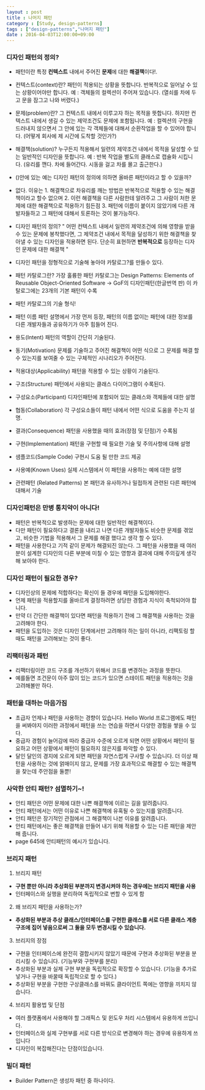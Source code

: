 ```yaml
---
layout : post
title : 나머지 패턴
category : [Study, design-patterns]
tags : ["design-patterns","나머지 패턴"]
date : 2016-04-03T12:00:00+09:00
---
```


### 디자인 패턴의 정의?
 - 패턴이란 특정 **컨텍스트** 내에서 주어진 **문제**에 대한 **해결책**이다!.

 - 컨텍스트(context)란?
   패턴이 적용되는 상황을 뜻합니다. 반복적으로 일어날 수 있는 상황이어야만 합니다.
   예 : 객체들의 컬렉션이 주어져 있습니다.
       (열쇠를 차에 두고 문을 잠그고 나와 버렸다.)
 - 문제(problem)란?
   그 컨텍스트 내에서 이루고자 하는 목적을 뜻합니다. 하지만 컨텍스트 내에서 생길 수 있는 제약조건도 문제에 포함됩니다.
   예 : 컬렉션의 구현을 드러내지 않으면서 그 안에 있는 각 객체들에 대해서 순환작업을 할 수 있어야 합니다.
       (어떻게 회사에 제 시간에 도착할 것인가?)
 - 해결책(solution)?
   누구든지 적용해서 일련의 제약조건 내에서 목적을 달성할 수 있는 일반적인 디자인을 뜻합니다.
   예 : 반복 작업을 별도의 클래스로 캡슐화 시킵니다.
       (유리를 깬다. 차에 들어간다. 시동을 걸고 차를 몰고 출근한다.)
 - ()안에 있는 예는 디자인 패턴의 정의에 의하면 올바른 패턴이라고 할 수 있을까?
 - 없다. 이유는 1. 해결책으로 차유리를 깨는 방법은 반복적으로 적용할 수 있는 해결책이라고 할수 없으며
             2. 이런 해결책을 다른 사람한테 알려주고 그 사람이 처한 문제에 대한 해결책으로 적용하기 힘든점
             3. 패턴에 이름이 붙이지 않았기에 다른 개발자들하고 그 패턴에 대해서 토론하는 것이 불가능하다.

  * 디자인 패턴의 정의?
 " 어떤 컨텍스트 내에서 일련의 제약조건에 의해 영향을 받을 수 있는 문제에 봉착했다면, 그 제약조건 내에서 목적을 달성하기 위한 해결책을 찾아낼
  수 있는 디자인을 적용하면 된다. 단순히 표현하면 **반복적으로** 등장하는 디자인 문제에 대한 해결책 "
 - 디자인 패턴을 정형적으로 기술해 놓아야 카탈로그?를 만들수 있다.
 - 패턴 카탈로그란?
   가장 훌륭한 패턴 카탈로그는 Design Patterns: Elements of Reusable Object-Oriented Software -> GoF의 디자인패턴(한글번역         판) 이 카탈로그에는 23개의 기본 패턴이 수록

 - 패턴 카탈로그의 기술 형식!
  - 패턴 이름
    패턴 설명에서 가장 먼저 등장, 패턴의 이름 없이는 패턴에 대한 정보를 다른 개발자들과 공유하기가 아주 힘들어 진다.
  - 용도(Intent)
    패턴의 역할이 간단히 기술된다.
  - 동기(Motivation)
    문제를 기술하고 주어진 해결책이 어떤 식으로 그 문제를 해결 할 수 있는지를 보여줄 수 있는 구체적인 시나리오가 주어진다.
  - 적용대상(Applicability)
    패턴을 적용할 수 있는 상황이 기술된다.
  - 구조(Structure)
    패턴에서 사용되는 클래스 다이어그램이 수록된다.
  - 구성요소(Participant)
    디자인패턴에 포함되어 있는 클래스와 객체들에 대한 설명
  - 협동(Collaboration)
    각 구성요소들이 패턴 내에서 어떤 식으로 도움을 주는지 설명.
  - 결과(Consequence)
    패턴을 사용했을 때의 효과(장점 및 단점)가 수록됨
  - 구현(Implementation)
    패턴을 구현할 때 필요한 기술 및 주의사항에 대해 설명
  - 샘플코드(Sample Code)
    구현시 도움 될 만한 코드 제공
  - 사용예(Known Uses)
    실제 시스템에서 이 패턴을 사용하는 예에 대한 설명
  - 관련패턴 (Related Patterns)
    본 패턴과 유사하거나 밀접하게 관련된 다른 패턴에 대해서 기술

### 디자인패턴은 만병 통치약이 아니다!
- 패턴은 반복적으로 발생하는 문제에 대한 일반적인 해결책이다.
- 다만 패턴이 필요하다고 결론을 내리고 나면 다른 개발자들도 비슷한 문제를 겪었고, 비슷한 기법을 적용해서 그 문제를 해결 했다고 생각 할 수 있다.
- 패턴을 사용한다고 기적 같이 문제가 해결되진 않는다. 그 패턴을 사용했을 때 여러분이 설계한 디자인의 다른 부분에 미칠 수 있는 영향과
    결과에 대해 주의깊게 생각해 보아야 한다.

### 디자인 패턴이 필요한 경우?
  - 디자인상의 문제에 적합하다는 확신이 들 경우에 패턴을 도입해야한다.
  - 언제 패턴을 적용할지를 올바르게 결정하려면 상당한 경험과 지식이 축척되어야 합니다.
  - 만약 더 간단한 해결책이 있다면 패턴을 적용하기 전에 그 해결책을 사용하는 것을 고려해야 한다.
  - 패턴을 도입하는 것은 디자인 단계에서만 고려해야 하는 일이 아니라, 리팩토링 할 때도 패턴을 고려해보는 것이 좋다.

### 리팩터링과 패턴
  - 리팩터링이란 코드 구조를 개선하기 위해서 코드를 변경하는 과정을 뜻한다.
  - 예를들면 조건문이 아주 많이 있는 코드가 있으면 스테이트 패턴을 적용하는 것을 고려해볼만 하다.

###  패턴을 대하는 마음가짐
  - 초급자
    언제나 패턴을 사용하는 경향이 있습니다. Hello World 프로그램에도 패턴을 써봐야지
    이러한 과정에서 패턴을 쓰는 연습을 하면서 다양한 경험을 쌓을 수 있다.
  - 중급자
    경험이 늘어감에 따라 중급자 수준에 오르게 되면 어떤 상황에서 패턴이 필요하고 어떤 상황에서 패턴이 필요하지 않은지를
    파악할 수 있다.
  - 달인
    달인의 경지에 오르게 되면 패턴을 자연스럽게 구사할 수 있습니다.
    더 이상 패턴을 사용하는 것에 얽매이지 않고, 문제를 가장 효과적으로 해결할 수 있는 해결책을 찾는데 주안점을 둘뿐!

### 사악한 안티 패턴? 섬멸하기~!
  - 안티 패턴은 어떤 문제에 대한 나쁜 해결책에 이르는 길을 알려줍니다.
  - 안티 패턴에서는 어떤 이유로 나쁜 해결책에 유혹될 수 있는지를 알려줍니다.
  - 안티 패턴은 장기적인 관점에서 그 해결책이 나븐 이유를 알려줍니다.
  - 안티 패턴에서는 좋은 해결책을 만들어 내기 위해 적용할 수 있는 다른 패턴을 제안해 줍니다.
  - page 645에 안티패턴의 예시가 있습니다.

### 브리지 패턴
1. 브리지 패턴
  - **구현 뿐만 아니라 추상화된 부분까지 변경시켜야 하는 경우에는 브리지 패턴을 사용**
  - 인터페이스와 실행을 분리하여 독립적으로 변할 수 있게 함

2. 왜 브리지 패턴을 사용하는가?
  - **추상화된 부분과 추상 클래스/인터페이스를 구현한 클래스를 서로 다른 클래스 계층구조에 집어 넣음으로써 그 둘을 모두 변경시킬 수 있습니다.**

3. 브리지의 장점
  - 구현을 인터페이스에 완전히 결합시키지 않았기 때문에 구현과 추상화된 부분을 분리시킬 수 있습니다. (기능부와 구현부를 분리)
  - 추상화된 부분과 실제 구현 부분을 독립적으로 확장할 수 있습니다. (기능을 추가로 넣거나 구현을 바꿀때 독립적으로 할 수 있다.)
  - 추상화된 부분을 구현한 구상클래스를 바꿔도 클라이언트 쪽에는 영향을 끼치지 않습니다.

4. 브리지 활용법 및 단점
  - 여러 플랫폼에서 사용해야 할 그래픽스 및 윈도우 처리 시스템에서 유용하게 쓰입니다.
  - 인터페이스와 실제 구현부를 서로 다른 방식으로 변경해야 하는 경우에 유용하게 쓰입니다
  - 디자인이 복잡해진다는 단점이있습니다.

### 빌더 패턴
  - Builder Pattern은 생성자 패턴 중 하나이다.
